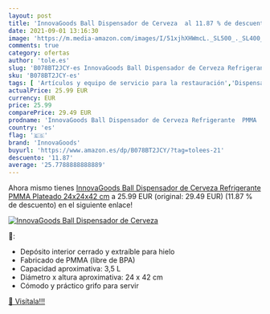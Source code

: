 ```yaml
---
layout: post
title: 'InnovaGoods Ball Dispensador de Cerveza  al 11.87 % de descuento'
date: 2021-09-01 13:16:30
image: 'https://m.media-amazon.com/images/I/51xjhXHWmcL._SL500_._SL400_.jpg'
comments: true
category: ofertas
author: 'tole.es'
slug: 'B078BT2JCY-es InnovaGoods Ball Dispensador de Cerveza Refrigerante PMMA...'
sku: 'B078BT2JCY-es'
tags: [ 'Artículos y equipo de servicio para la restauración','Dispensadores de cerveza comerciales','Equipamiento para bar comercial','Industria, empresas y ciencia','Utensilios de servir y mesa para servicios de comida','cerveza','innovagoods', ]
actualPrice: 25.99 EUR
currency: EUR
price: 25.99
comparePrice: 29.49 EUR
prodname: 'InnovaGoods Ball Dispensador de Cerveza Refrigerante  PMMA  Plateado  24x24x42 cm'
country: 'es'
flag: '🇪🇸'
brand: 'InnovaGoods'
buyurl: 'https://www.amazon.es/dp/B078BT2JCY/?tag=tolees-21'
descuento: '11.87'
average: '25.7788888888889'
---
```


Ahora mismo tienes [InnovaGoods Ball Dispensador de Cerveza Refrigerante  PMMA  Plateado  24x24x42 cm](https://www.amazon.es/dp/B078BT2JCY/?tag=tolees-21) a 25.99 EUR (original: 29.49 EUR) (11.87 %  de descuento) en el siguiente enlace!

[![InnovaGoods Ball Dispensador de Cerveza ](https://m.media-amazon.com/images/I/51xjhXHWmcL._SL500_._SL400_.jpg)](https://www.amazon.es/dp/B078BT2JCY/?tag=tolees-21)

🔎:

- Depósito interior cerrado y extraíble para hielo
- Fabricado de PMMA (libre de BPA)
- Capacidad aproximativa: 3,5 L
- Diámetro x altura aproximativa: 24 x 42 cm
- Cómodo y práctico grifo para servir

[🛒 Visítala!!!](https://www.amazon.es/dp/B078BT2JCY/?tag=tolees-21)
